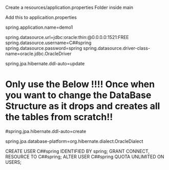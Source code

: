 Create a resources/application.properties Folder inside main 

Add this to applicaition.properties

spring.application.name=demo1

spring.datasource.url=jdbc:oracle:thin:@0.0.0.0:1521:FREE
spring.datasource.username=C##spring
spring.datasource.password=spring
spring.datasource.driver-class-name=oracle.jdbc.OracleDriver

spring.jpa.hibernate.ddl-auto=update

# Only use the Below !!!!  Once when you want to change the DataBase Structure as it drops and creates all the tables from scratch!!
#spring.jpa.hibernate.ddl-auto=create

spring.jpa.database-platform=org.hibernate.dialect.OracleDialect


CREATE USER C##spring IDENTIFIED BY spring;
GRANT CONNECT, RESOURCE TO C##spring;
ALTER USER C##spring QUOTA UNLIMITED ON USERS;


